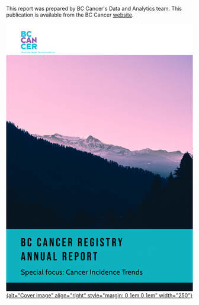 This report was prepared by BC Cancer's Data and Analytics team. This publication is available from the BC Cancer <a href="http://www.bccancer.bc.ca/health-professionals/professional-resources/bc-cancer-registry" target="_blank">website</a>.

<a href="http://www.bccancer.bc.ca/health-professionals/professional-resources/bc-cancer-registry" target="_blank">![Cover image](images/cover_v4.png "BC Cancer Registry Report 2020"){alt="Cover image" align="right" style="margin: 0 1em 0 1em" width="250"}</a>
